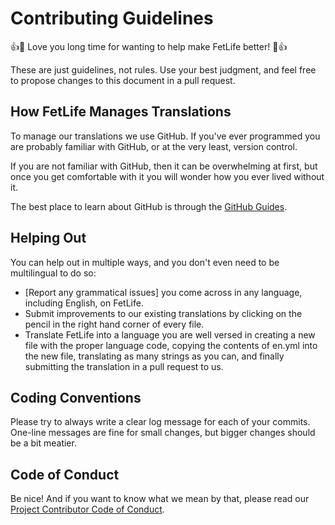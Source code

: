 # Contributing Guidelines

:+1::tada: Love you long time for wanting to help make FetLife better! :tada::+1:

These are just guidelines, not rules. Use your best judgment, and feel free to propose changes to this document in a pull request.


## How FetLife Manages Translations

To manage our translations we use GitHub. If you've ever programmed you are probably familiar with GitHub, or at the very least, version control.

If you are not familiar with GitHub, then it can be overwhelming at first, but once you get comfortable with it you will wonder how you ever lived without it.

The best place to learn about GitHub is through the [GitHub Guides](https://guides.github.com).  


## Helping Out

You can help out in multiple ways, and you don't even need to be multilingual to do so:

- [Report any grammatical issues] you come across in any language, including English, on FetLife.
- Submit improvements to our existing translations by clicking on the pencil in the right hand corner of every file.
- Translate FetLife into a language you are well versed in creating a new file with the proper language code, copying the contents of en.yml into the new file, translating as many strings as you can, and finally submitting the translation in a pull request to us.   


## Coding Conventions

Please try to always write a clear log message for each of your commits. One-line messages are fine for small changes, but bigger changes should be a bit meatier.


## Code of Conduct

Be nice! And if you want to know what we mean by that, please read our [Project Contributor Code of Conduct](CODE_OF_CONDUCT.md).
